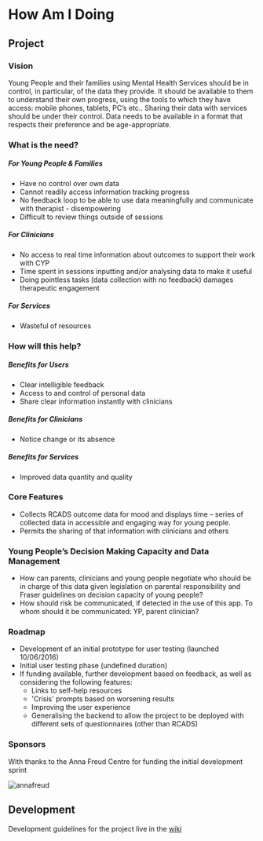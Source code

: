 # How Am I Doing

## Project

### Vision
Young People and their families using Mental Health Services should be in control, in particular, of the data they provide.  It should be available to them to understand their own progress, using the tools to which they have access: mobile phones, tablets, PC’s etc..  Sharing their data with services should be under their control. Data needs to be available in a format that respects their preference and be age-appropriate.

### What is the need?

##### For Young People & Families
* Have no control over own data
* Cannot readily access information tracking progress
* No feedback loop to be able to use data meaningfully and communicate with therapist  - disempowering
* Difficult to review things outside of sessions

##### For Clinicians
* No access to real time information about outcomes to support their work with CYP
* Time spent in sessions inputting and/or analysing data to make it useful
* Doing pointless tasks (data collection with no feedback) damages therapeutic engagement

##### For Services
* Wasteful of resources

### How will this help?

##### Benefits for Users
* Clear intelligible feedback
* Access to and control of personal data
* Share clear information instantly with clinicians

##### Benefits for Clinicians
*	Notice change or its absence

##### Benefits for Services
*	Improved data quantity and quality

### Core Features
*	Collects RCADS outcome data for mood and  displays time – series of collected data in accessible and engaging way for young people.
*	Permits the sharing of that information with clinicians and others

### Young People’s Decision Making Capacity and Data Management
*	How can parents, clinicians and young people negotiate who should be in charge of this data given legislation on parental responsibility and Fraser guidelines on decision capacity of young people?
*	How should risk be communicated, if detected in the use of this app.  To whom should it be communicated: YP, parent clinician?

### Roadmap
* Development of an initial prototype for user testing (launched 10/06/2016)
* Initial user testing phase (undefined duration)
* If funding available, further development based on feedback, as well as considering the following features:
  * Links to self-help resources
  * 'Crisis' prompts based on worsening results
  * Improving the user experience
  * Generalising the backend to allow the project to be deployed with different sets of questionnaires (other than RCADS)

### Sponsors
With thanks to the Anna Freud Centre for funding the initial development sprint

![annafreud](http://www.annafreud.org/media/1035/afc-logo-top.png?width=250&heightratio=0.40&format=png)

## Development
Development guidelines for the project live in the [wiki](https://github.com/foundersandcoders/How-Am-I-Doing/wiki)
